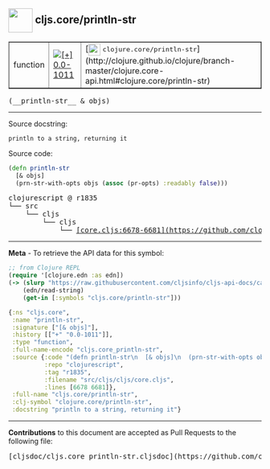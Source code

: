 ## <img width="48px" valign="middle" src="http://i.imgur.com/Hi20huC.png"> cljs.core/println-str

 <table border="1">
<tr>

<td>function</td>
<td><a href="https://github.com/cljsinfo/cljs-api-docs/tree/0.0-1011"><img valign="middle" alt="[+] 0.0-1011" src="https://img.shields.io/badge/+-0.0--1011-lightgrey.svg"></a> </td>
<td>
[<img height="24px" valign="middle" src="http://i.imgur.com/1GjPKvB.png"> <samp>clojure.core/println-str</samp>](http://clojure.github.io/clojure/branch-master/clojure.core-api.html#clojure.core/println-str)
</td>
</tr>
</table>

 <samp>
(__println-str__ & objs)<br>
</samp>

---




Source docstring:

```
println to a string, returning it
```

Source code:

```clj
(defn println-str
  [& objs]
  (prn-str-with-opts objs (assoc (pr-opts) :readably false)))
```

 <pre>
clojurescript @ r1835
└── src
    └── cljs
        └── cljs
            └── <ins>[core.cljs:6678-6681](https://github.com/clojure/clojurescript/blob/r1835/src/cljs/cljs/core.cljs#L6678-L6681)</ins>
</pre>


---

__Meta__ - To retrieve the API data for this symbol:

```clj
;; from Clojure REPL
(require '[clojure.edn :as edn])
(-> (slurp "https://raw.githubusercontent.com/cljsinfo/cljs-api-docs/catalog/cljs-api.edn")
    (edn/read-string)
    (get-in [:symbols "cljs.core/println-str"]))
```

```clj
{:ns "cljs.core",
 :name "println-str",
 :signature ["[& objs]"],
 :history [["+" "0.0-1011"]],
 :type "function",
 :full-name-encode "cljs.core_println-str",
 :source {:code "(defn println-str\n  [& objs]\n  (prn-str-with-opts objs (assoc (pr-opts) :readably false)))",
          :repo "clojurescript",
          :tag "r1835",
          :filename "src/cljs/cljs/core.cljs",
          :lines [6678 6681]},
 :full-name "cljs.core/println-str",
 :clj-symbol "clojure.core/println-str",
 :docstring "println to a string, returning it"}

```

---

__Contributions__ to this document are accepted as Pull Requests to the following file:

 <pre>
[cljsdoc/cljs.core_println-str.cljsdoc](https://github.com/cljsinfo/cljs-api-docs/blob/master/cljsdoc/cljs.core_println-str.cljsdoc)
</pre>

